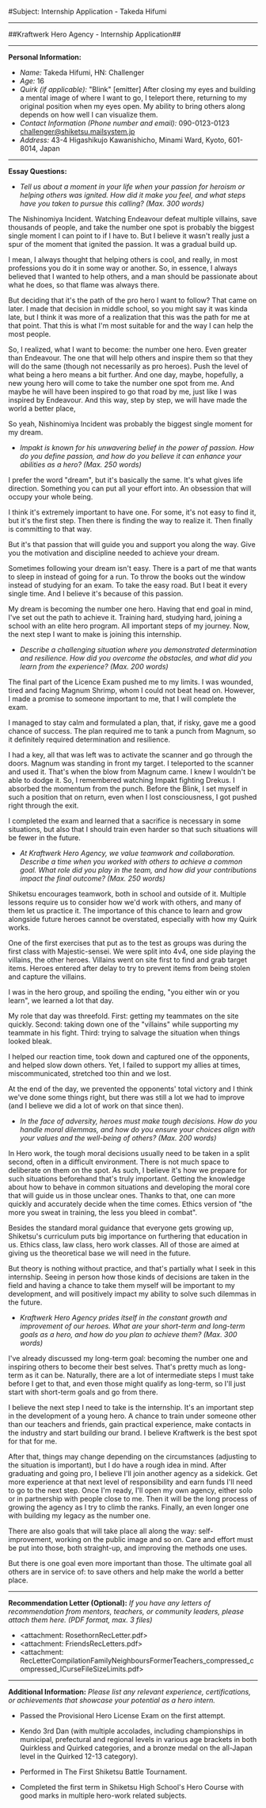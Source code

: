 #Subject: Internship Application - Takeda Hifumi
***

##Kraftwerk Hero Agency - Internship Application##

***

**Personal Information:**

- *Name:*
Takeda Hifumi, HN: Challenger
- *Age:*
16
- *Quirk (if applicable):*
"Blink" [emitter]
After closing my eyes and building a mental image of where I want to go, I teleport there, returning to my original position when my eyes open. My ability to bring others along depends on how well I can visualize them.
- *Contact Information (Phone number and email):*
090-0123-0123
challenger@shiketsu.mailsystem.jp
- *Address:*
43-4 Higashikujo Kawanishicho, Minami Ward, Kyoto, 601-8014, Japan

***

**Essay Questions:**

- *Tell us about a moment in your life when your passion for heroism or helping others was ignited. How did it make you feel, and what steps have you taken to pursue this calling? (Max. 300 words)*
 
The Nishinomiya Incident. Watching Endeavour defeat multiple villains, save thousands of people, and take the number one spot is probably the biggest single moment I can point to if I have to. But I believe it wasn't really just a spur of the moment that ignited the passion. It was a gradual build up.

I mean, I always thought that helping others is cool, and really, in most professions you do it in some way or another. So, in essence, I always believed that I wanted to help others, and a man should be passionate about what he does, so that flame was always there.

But deciding that it's the path of the pro hero I want to follow? That came on later. I made that decision in middle school, so you might say it was kinda late, but I think it was more of a realization that this was the path for me at that point. That this is what I'm most suitable for and the way I can help the most people.

So, I realized, what I want to become: the number one hero. Even greater than Endeavour. The one that will help others and inspire them so that they will do the same (though not necessarily as pro heroes). Push the level of what being a hero means a bit further. And one day, maybe, hopefully, a new young hero will come to take the number one spot from me. And maybe he will have been inspired to go that road by me, just like I was inspired by Endeavour. And this way, step by step, we will have made the world a better place,

So yeah, Nishinomiya Incident was probably the biggest single moment for my dream.

- *Impakt is known for his unwavering belief in the power of passion. How do you define passion, and how do you believe it can enhance your abilities as a hero? (Max. 250 words)*

I prefer the word "dream", but it's basically the same. It's what gives life direction. Something you can put all your effort into. An obsession that will occupy your whole being.

I think it's extremely important to have one. For some, it's not easy to find it, but it's the first step. Then there is finding the way to realize it. Then finally is committing to that way.

But it's that passion that will guide you and support you along the way. Give you the motivation and discipline needed to achieve your dream.

Sometimes following your dream isn't easy. There is a part of me that wants to sleep in instead of going for a run. To throw the books out the window instead of studying for an exam. To take the easy road. But I beat it every single time. And I believe it's because of this passion. 

My dream is becoming the number one hero. Having that end goal in mind, I've set out the path to achieve it. Training hard, studying hard, joining a school with an elite hero program. All important steps of my journey. Now, the next step I want to make is joining this internship.
 

- *Describe a challenging situation where you demonstrated determination and resilience. How did you overcome the obstacles, and what did you learn from the experience? (Max. 200 words)*
 
The final part of the Licence Exam pushed me to my limits. I was wounded, tired and facing Magnum Shrimp, whom I could not beat head on. However, I made a promise to someone important to me, that I will complete the exam.

I managed to stay calm and formulated a plan, that, if risky, gave me a good chance of success. The plan required me to tank a punch from Magnum, so it definitely required determination and resilience.

I had a key, all that was left was to activate the scanner and go through the doors. Magnum was standing in front my target. I teleported to the scanner and used it. That's when the blow from Magnum came. I knew I wouldn't be able to dodge it. So, I remembered watching Impakt fighting Drekus. I absorbed the momentum from the punch. Before the Blink, I set myself in such a position that on return, even when I lost consciousness, I got pushed right through the exit.

I completed the exam and learned that a sacrifice is necessary in some situations, but also that I should train even harder so that such situations will be fewer in the future.

- *At Kraftwerk Hero Agency, we value teamwork and collaboration. Describe a time when you worked with others to achieve a common goal. What role did you play in the team, and how did your contributions impact the final outcome? (Max. 250 words)*

Shiketsu encourages teamwork, both in school and outside of it. Multiple lessons require us to consider how we'd work with others, and many of them let us practice it. The importance of this chance to learn and grow alongside future heroes cannot be overstated, especially with how my Quirk works.

One of the first exercises that put as to the test as groups was during the first class with Majestic-sensei. We were split into 4v4, one side playing the villains, the other heroes. Villains went on site first to find and grab target items. Heroes entered after delay to try to prevent items from being stolen and capture the villains.

I was in the hero group, and spoiling the ending, "you either win or you learn", we learned a lot that day. 

My role that day was threefold. First: getting my teammates on the site quickly. Second: taking down one of the "villains" while supporting my teammate in his fight. Third: trying to salvage the situation when things looked bleak.

I helped our reaction time, took down and captured one of the opponents, and helped slow down others. Yet, I failed to support my allies at times, miscommunicated, stretched too thin and we lost.

At the end of the day, we prevented the opponents' total victory and I think we've done some things right, but there was still a lot we had to improve (and I believe we did a lot of work on that since then).

- *In the face of adversity, heroes must make tough decisions. How do you handle moral dilemmas, and how do you ensure your choices align with your values and the well-being of others? (Max. 200 words)*

In Hero work, the tough moral decisions usually need to be taken in a split second, often in a difficult environment. There is not much space to deliberate on them on the spot. As such, I believe it's how we prepare for such situations beforehand that's truly important. Getting the knowledge about how to behave in common situations and developing the moral core that will guide us in those unclear ones. Thanks to that, one can more quickly and accurately decide when the time comes. Ethics version of "the more you sweat in training, the less you bleed in combat".

Besides the standard moral guidance that everyone gets growing up, Shiketsu's curriculum puts big importance on furthering that education in us. Ethics class, law class, hero work classes. All of those are aimed at giving us the theoretical base we will need in the future.

But theory is nothing without practice, and that's partially what I seek in this internship. Seeing in person how those kinds of decisions are taken in the field and having a chance to take them myself will be important to my development, and will positively impact my ability to solve such dilemmas in the future.

- *Kraftwerk Hero Agency prides itself in the constant growth and improvement of our heroes. What are your short-term and long-term goals as a hero, and how do you plan to achieve them? (Max. 300 words)*

I've already discussed my long-term goal: becoming the number one and inspiring others to become their best selves. That's pretty much as long-term as it can be. Naturally, there are a lot of intermediate steps I must take before I get to that, and even those might qualify as long-term, so I'll just start with short-term goals and go from there.

I believe the next step I need to take is the internship. It's an important step in the development of a young hero. A chance to train under someone other than our teachers and friends, gain practical experience, make contacts in the industry and start building our brand. I believe Kraftwerk is the best spot for that for me. 

After that, things may change depending on the circumstances (adjusting to the situation is important), but I do have a rough idea in mind. After graduating and  going pro, I believe I'll join another agency as a sidekick. Get more experience at that next level of responsibility and earn funds I'll need to go to the next step. Once I'm ready, I'll open my own agency, either solo or in partnership with people close to me. Then it will be the long process of growing the agency as I try to climb the ranks. Finally, an even longer one with building my legacy as the number one.

There are also goals that will take place all along the way: self-improvement, working on the public image and so on. Care and effort must be put into those, both straight-up, and improving the methods one uses.

But there is one goal even more important than those. The ultimate goal all others are in service of: to save others and help make the world a better place.

***

**Recommendation Letter (Optional):**
*If you have any letters of recommendation from mentors, teachers, or community leaders, please attach them here. (PDF format, max. 3 files)*

- <attachment: RosethornRecLetter.pdf>
- <attachment: FriendsRecLetters.pdf>
- <attachment: RecLetterCompilationFamilyNeighboursFormerTeachers_compressed_compressed_ICurseFileSizeLimits.pdf>
***

**Additional Information:**
*Please list any relevant experience, certifications, or achievements that showcase your potential as a hero intern.*

- Passed the Provisional Hero License Exam on the first attempt.

- Kendo 3rd Dan (with multiple accolades, including championships in municipal, prefectural and regional levels in various age brackets in both Quirkless and Quirked categories, and a bronze medal on the all-Japan level in the Quirked 12-13 category).

- Performed in The First Shiketsu Battle Tournament.

- Completed the first term in Shiketsu High School's Hero Course with good marks in multiple hero-work related subjects.